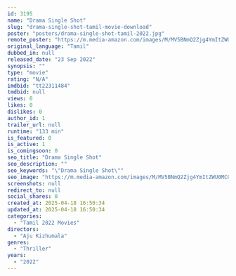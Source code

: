 ```yaml
---
id: 3195
name: "Drama Single Shot"
slug: "drama-single-shot-tamil-movie-download"
poster: "posters/drama-single-shot-tamil-2022.jpg"
remote_poster: "https://m.media-amazon.com/images/M/MV5BNmQ2Zjg4YmItZWU0MC00ZmIyLTk5ODgtODBjNTU4NzdiMDc1XkEyXkFqcGdeQXVyMTUwMzU4MTA3._V1_SX300.jpg"
original_language: "Tamil"
dubbed_in: null
released_date: "23 Sep 2022"
synopsis: ""
type: "movie"
rating: "N/A"
imdbid: "tt22311484"
tmdbid: null
views: 0
likes: 0
dislikes: 0
author_id: 1
trailer_url: null
runtime: "133 min"
is_featured: 0
is_active: 1
is_comingsoon: 0
seo_title: "Drama Single Shot"
seo_description: ""
seo_keywords: "\"Drama Single Shot\""
seo_image: "https://m.media-amazon.com/images/M/MV5BNmQ2Zjg4YmItZWU0MC00ZmIyLTk5ODgtODBjNTU4NzdiMDc1XkEyXkFqcGdeQXVyMTUwMzU4MTA3._V1_SX300.jpg"
screenshots: null
redirect_to: null
social_shares: 0
created_at: 2025-04-18 16:50:34
updated_at: 2025-04-18 16:50:34
categories:
  - "Tamil 2022 Movies"
directors:
  - "Aju Kizhumala"
genres:
  - "Thriller"
years:
  - "2022"
---
```

